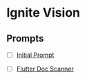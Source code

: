 # Ignite Vision

## Prompts
- [ ] [Initial Prompt](./start.md)
- [ ] [Flutter Doc Scanner](../flutter_doc_scanner//flutter-doc-scanner.md)

